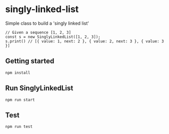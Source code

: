# singly-linked-list

Simple class to build a 'singly linked list'

```
// Given a sequence [1, 2, 3]
const s = new SinglyLinkedList([1, 2, 3]);
s.print() // [{ value: 1, next: 2 }, { value: 2, next: 3 }, { value: 3 }]
```

## Getting started
`npm install`

## Run SinglyLinkedList
`npm run start`

## Test
`npm run test`
